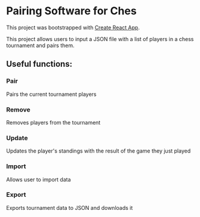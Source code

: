 # Pairing Software for Ches

This project was bootstrapped with [Create React App](https://github.com/facebook/create-react-app).

This project allows users to input a JSON file with a list of players in a chess tournament and pairs them.

## Useful functions:

### Pair 

Pairs the current tournament players

### Remove

Removes players from the tournament

### Update

Updates the player's standings with the result of the game they just played

### Import 

Allows user to import data

### Export 

Exports tournament data to JSON and downloads it